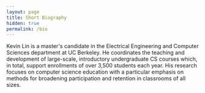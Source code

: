 ```yaml
---
layout: page
title: Short Biography
hidden: true
permalink: /bio
---
```


Kevin Lin is a master's candidate in the Electrical Engineering and Computer
Sciences department at UC Berkeley. He coordinates the teaching and development
of large-scale, introductory undergraduate CS courses which, in total, support
enrollments of over 3,500 students each year. His research focuses on computer
science education with a particular emphasis on methods for broadening
participation and retention in classrooms of all sizes.
